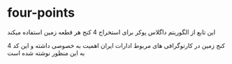 # four-points
این تابع از الگوریتم داگلاس پوکر برای استخراج 4 کنج هر قطعه زمین استفاده میکند

4 کنج زمین در کارتوگرافی های مربوط ادارات ایران اهمیت به خصوصی داشته و این کد به این منظور نوشته شده است 
